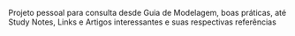 Projeto pessoal para consulta desde Guia de Modelagem,  boas práticas, até Study Notes, Links e Artigos interessantes e suas respectivas referências